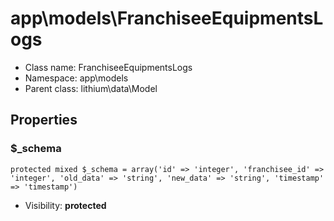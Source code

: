 app\models\FranchiseeEquipmentsLogs
===============






* Class name: FranchiseeEquipmentsLogs
* Namespace: app\models
* Parent class: lithium\data\Model





Properties
----------


### $_schema

    protected mixed $_schema = array('id' => 'integer', 'franchisee_id' => 'integer', 'old_data' => 'string', 'new_data' => 'string', 'timestamp' => 'timestamp')





* Visibility: **protected**



